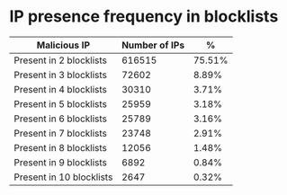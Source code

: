 # IP presence frequency in blocklists
| Malicious IP | Number of IPs | % |
|----|----|----|
| Present in 2 blocklists | 616515 | 75.51% |
| Present in 3 blocklists | 72602 | 8.89% |
| Present in 4 blocklists | 30310 | 3.71% |
| Present in 5 blocklists | 25959 | 3.18% |
| Present in 6 blocklists | 25789 | 3.16% |
| Present in 7 blocklists | 23748 | 2.91% |
| Present in 8 blocklists | 12056 | 1.48% |
| Present in 9 blocklists | 6892 | 0.84% |
| Present in 10 blocklists | 2647 | 0.32% |
